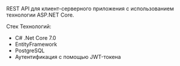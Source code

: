 REST API для клиент-серверного приложения с использованием технологии ASP.NET Core.

Стек Технологий:

- C# .Net Core 7.0
- EntityFramework
- PostgreSQL
- Аутентификация с помощью JWT-токенa


